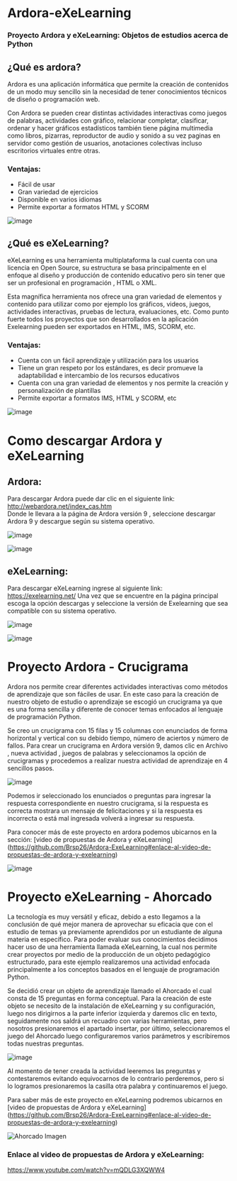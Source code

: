 # Ardora-eXeLearning

### Proyecto Ardora y eXeLearning: Objetos de estudios acerca de Python 

## ¿Qué es ardora?
Ardora es una aplicación informática que permite la creación de contenidos de un modo muy sencillo sin la necesidad de tener conocimientos técnicos de diseño o programación web. 

Con Ardora se pueden crear distintas actividades interactivas como juegos de palabras, actividades con gráfico, relacionar completar, clasificar, ordenar y hacer gráficos estadísticos también tiene página multimedia como libros, pizarras, reproductor de audio y sonido a su vez paginas en servidor como gestión de usuarios, anotaciones colectivas incluso escritorios virtuales entre otras.

### Ventajas: 
-  Fácil de usar
-  Gran variedad de ejercicios
-  Disponible en varios idiomas 
-  Permite exportar a formatos HTML y SCORM

![image](https://user-images.githubusercontent.com/100105228/155635550-d83fb61e-9f29-4040-80db-842f42735faf.png)


## ¿Qué es eXeLearning?
eXeLearning es una herramienta multiplataforma la cual cuenta con una licencia en Open Source, su estructura se basa principalmente en el enfoque al diseño y producción de contenido educativo pero sin tener que ser un profesional en programación , HTML o XML.

Esta magnífica herramienta nos ofrece una gran variedad de elementos y contenido para utilizar como por ejemplo los gráficos, videos, juegos, actividades interactivas, pruebas de lectura, evaluaciones, etc. Como punto fuerte todos los proyectos que son desarrollados en la aplicación Exelearning pueden ser exportados en HTML, IMS, SCORM, etc.

### Ventajas: 
- Cuenta con un fácil aprendizaje y utilización para los usuarios
- Tiene un gran respeto por los estándares, es decir promueve la adaptabilidad e intercambio de los recursos educativos
- Cuenta con una gran variedad de elementos y nos permite la creación y personalización de plantillas
- Permite exportar a formatos IMS, HTML y SCORM, etc 

![image](https://user-images.githubusercontent.com/100105228/155636018-62684300-8206-46af-83c1-eb06c1700358.png)


# Como descargar Ardora y eXeLearning
## Ardora:
Para descargar Ardora puede dar clic en el siguiente link:  http://webardora.net/index_cas.htm  
Donde le llevara a la página  de Ardora versión 9 , seleccione  descargar Ardora 9 y descargue según su sistema operativo. 

![image](https://user-images.githubusercontent.com/100105228/155636556-25808bc0-a490-4e4e-9b1c-8948835ef91d.png)

![image](https://user-images.githubusercontent.com/100105228/155651565-65f4c94e-ed68-4262-b8c7-2d968088052f.png)


## eXeLearning: 
Para descargar eXeLearning ingrese al siguiente link: https://exelearning.net/ 
Una vez que se encuentre en la página principal escoga la opción descargas y seleccione  la versión de Exelearning que sea compatible con su sistema operativo.

![image](https://user-images.githubusercontent.com/100105228/155636836-cb351621-fe32-44eb-82c8-7756c5a87609.png)


![image](https://user-images.githubusercontent.com/100105228/155636845-e1bb42ac-855a-426f-9ac1-7f9038309622.png)



# Proyecto Ardora - Crucigrama 

Ardora nos permite crear diferentes actividades interactivas como métodos de aprendizaje que son fáciles de usar. En este caso para la creación de nuestro objeto de estudio o 
aprendizaje se escogió un crucigrama ya que es una forma sencilla y diferente de conocer temas enfocados al lenguaje de programación Python.

Se creo un crucigrama con 15 filas y 15 columnas con enunciados de forma horizontal y vertical con su debido tiempo, número de aciertos y número de fallos. Para crear un 
crucigrama en Ardora versión 9,  damos clic en Archivo , nueva actividad , juegos de palabras y seleccionamos la opción de crucigramas y procedemos a realizar nuestra actividad de aprendizaje en 4 sencillos pasos. 

![image](https://user-images.githubusercontent.com/100105228/155657871-65c1c877-a3cf-4cc8-8e03-af32cb1e6061.png)

Podemos ir seleccionado los enunciados o preguntas para ingresar la respuesta correspondiente en nuestro crucigrama, si la respuesta es correcta mostrara un mensaje de 
felicitaciones y si la respuesta es incorrecta o está mal ingresada volverá a ingresar su respuesta. 

Para conocer más de este proyecto en ardora podemos ubicarnos en la sección: [video de propuestas de Ardora y eXeLearning] (https://github.com/Brsp26/Ardora-ExeLearning#enlace-al-video-de-propuestas-de-ardora-y-exelearning)

![image](https://user-images.githubusercontent.com/100105228/155747599-15a46347-0063-442b-abc8-feefa0871df9.png)



# Proyecto eXeLearning - Ahorcado

La tecnología es muy versátil y eficaz, debido a esto llegamos a la conclusión de qué mejor manera de aprovechar su eficacia que con el estudio de temas ya previamente
aprendidos por un estudiante de alguna materia en específico. Para poder evaluar sus conocimientos decidimos hacer uso de una herramienta llamada eXeLearning, la cual nos permite crear proyectos por medio de la producción de un objeto pedagógico estructurado, para este ejemplo realizaremos una actividad enfocada principalmente a los conceptos 
basados en el lenguaje de programación Python.

Se decidió crear un objeto de aprendizaje llamado el Ahorcado el cual consta de 15 preguntas en forma conceptual. Para la creación de este objeto se necesito de la instalación
de eXeLearning y su configuración, luego nos dirigirnos a  la parte inferior izquierda y daremos clic en texto, seguidamente nos saldrá un recuadro con varias herramientas,
pero nosotros presionaremos el apartado insertar, por último, seleccionaremos el juego del Ahorcado luego configuraremos varios parámetros y escribiremos todas nuestras
preguntas.

![image](https://user-images.githubusercontent.com/100105228/155748116-abd84236-ad0a-4fff-860b-42c5586929e7.png)


Al momento de tener creada la actividad leeremos las preguntas y contestaremos evitando equivocarnos de lo contrario perderemos, pero si lo logramos presionaremos la casilla
otra palabra y continuaremos el juego.  

Para saber más de este proyecto en eXeLearning podremos ubicarnos en [video de propuestas de Ardora y eXeLearning]  (https://github.com/Brsp26/Ardora-ExeLearning#enlace-al-video-de-propuestas-de-ardora-y-exelearning)


![Ahorcado Imagen](https://user-images.githubusercontent.com/100105228/155748037-19097b22-31be-4a64-aaa7-b139139c898f.PNG)




### Enlace al video de propuestas de Ardora y eXeLearning: 
https://www.youtube.com/watch?v=mQDLG3XQWW4


